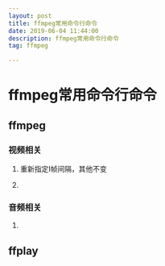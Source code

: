 ```yaml
---
layout: post
title: ffmpeg常用命令行命令
date: 2019-06-04 11:44:00
description: ffmpeg常用命令行命令
tag: ffmpeg

---
```

# ffmpeg常用命令行命令
## ffmpeg
### 视频相关
1. 重新指定I帧间隔，其他不变

1. 
 
### 音频相关
1.

## ffplay

